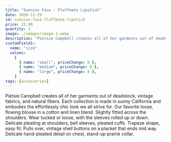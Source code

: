 ```yaml
---
title: "Sunnies Face : Fluffmate Lipstick"
date: 2020-12-29
id: sunnies-face-fluffmate-lipstick
price: 23.00
quantity: 1
image: ./images/image-1.webp
description: "Pietsie Campbell creates all of her garments out of deadstock, vintage fabrics, and natural fibers. Each collection is made in sunny California and embodies the effortlessly chic look we all strive for. Our favorite loose, flowing blouse in a cotton and linen blend. Slightly fitted across the shoulders. Wear tucked or loose, with the sleeves rolled up or down. Delicate pleating at shoulders, bell sleeves, pleated cuffs. Trapeze shape, easy fit. Pulls over, vintage shell buttons on a placket that ends mid way. Delicate hand-pleated detail on chest, stand-up prairie collar."
customField1:
  name: "size"
  values:
    [
      { name: "small", priceChange: 0 },
      { name: "medium", priceChange: 0 },
      { name: "large", priceChange: 0 },
    ]
tags: [accessories]
---
```


Pietsie Campbell creates all of her garments out of deadstock, vintage fabrics, and natural fibers. Each collection is made in sunny California and embodies the effortlessly chic look we all strive for. Our favorite loose, flowing blouse in a cotton and linen blend. Slightly fitted across the shoulders. Wear tucked or loose, with the sleeves rolled up or down. Delicate pleating at shoulders, bell sleeves, pleated cuffs. Trapeze shape, easy fit. Pulls over, vintage shell buttons on a placket that ends mid way. Delicate hand-pleated detail on chest, stand-up prairie collar.
